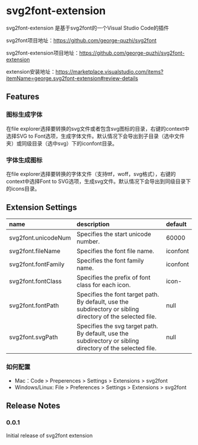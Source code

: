 # svg2font-extension 

svg2font-extension 是基于svg2font的一个Visual Studio Code的插件

svg2font项目地址：https://github.com/george-quzhi/svg2font

svg2font-extension项目地址：https://github.com/george-quzhi/svg2font-extension

extension安装地址：https://marketplace.visualstudio.com/items?itemName=george.svg2font-extension#review-details

## Features

### 图标生成字体
在file explorer选择要转换的svg文件或者包含svg图标的目录，右键的context中选择SVG to Font选项，生成字体文件。默认情况下会导出到子目录（选中文件夹）或同级目录（选中svg）下的iconfont目录。

### 字体生成图标
在file explorer选择要转换的字体文件（支持ttf，woff，svg格式），右键的context中选择Font to SVG选项，生成svg文件。默认情况下会导出到同级目录下的icons目录。

## Extension Settings

|name|description|default|
|:---|:---|:---|
|svg2font.unicodeNum|Specifies the start unicode number.|60000|
|svg2font.fileName|Specifies the font file name.|iconfont|
|svg2font.fontFamily|Specifies the font family name.|iconfont|
|svg2font.fontClass|Specifies the prefix of font class for each icon.|icon-|
|svg2font.fontPath|Specifies the font target path. By default, use the subdirectory or sibling directory of the selected file.|null|
|svg2font.svgPath|Specifies the svg target path. By default, use the subdirectory or sibling directory of the selected file.|null|

### 如何配置

- Mac：Code > Preperences > Settings > Extensions > svg2font
- Windows/Linux: File > Preferences > Settings > Extensions > svg2font

## Release Notes

### 0.0.1

Initial release of svg2font extension

